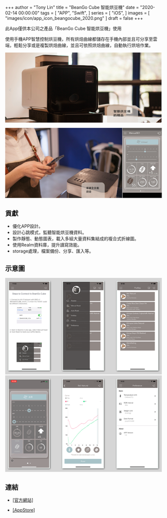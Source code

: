 +++
author = "Tony Lin"
title = "BeanGo Cube 智能烘豆機"
date = "2020-02-14 00:00:00"
tags = [ 
  "APP",
  "Swift",
]
series = [
  "iOS",
]
images = [
  "images/icon/app_icon_beangocube_2020.png"
]
draft = false
+++

此App僅供本公司之產品「BeanGo Cube 智能烘豆機」使用

使用手機APP智慧控制烘豆機，所有烘焙曲線都儲存在手機內部並且可分享至雲端，輕鬆分享或是複製烘焙曲線，並且可依照烘焙曲線，自動執行烘培作業。
<!--more-->

![beangocube](/images/posts/app_beangocube_0.png)

![beangocube](/images/posts/app_beangocube_3.png)

## 貢獻

- 優化APP設計。 
- 設計心跳模式，監聽智能烘豆機資料。
- 製作靜態、動態圖表，載入多組大量資料集結成的複合式折線圖。
- 使用Realm資料庫，提升讀寫效能。
- storage處理，檔案備份、分享、匯入等。 

## 示意圖

![beangocube](/images/posts/app_beangocube_1.png)
![beangocube](/images/posts/app_beangocube_2.png)

<!-- 

### 圖表操作

|                       切換圖表                        |                       滑動圖表                        |
| :---------------------------------------------------: | :---------------------------------------------------: |
| ![beangocube](/images/posts/app_beangocube_gif_1.gif) | ![beangocube](/images/posts/app_beangocube_gif_2.gif) |
 
 -->

## 連結

- [[官方網站]](https://jiyonson.com/about-beango-cube/)

- [[AppStore]](https://apps.apple.com/tw/app/beango-cube/id1453408007)
